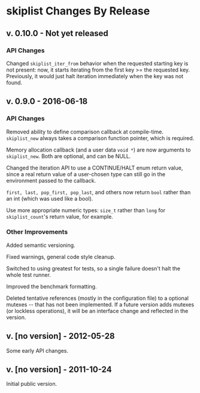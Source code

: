 # skiplist Changes By Release

## v. 0.10.0 - Not yet released

### API Changes

Changed `skiplist_iter_from` behavior when the requested
starting key is not present: now, it starts iterating
from the first key >= the requested key. Previously,
it would just halt iteration immediately when the
key was not found.


## v. 0.9.0 - 2016-06-18

### API Changes

Removed ability to define comparison callback at compile-time.
`skiplist_new` always takes a comparison function pointer,
which is required.

Memory allocation callback (and a user data `void *`) are now
arguments to `skiplist_new`. Both are optional, and can be NULL.

Changed the iteration API to use a CONTINUE/HALT enum return value,
since a real return value of a user-chosen type can still go in the
environment passed to the callback.

`first, last, pop_first, pop_last`, and others now return `bool`
rather than an int (which was used like a bool).

Use more appropriate numeric types: `size_t` rather than
`long` for `skiplist_count`'s return value, for example.


### Other Improvements

Added semantic versioning.

Fixed warnings, general code style cleanup.

Switched to using greatest for tests, so a single failure doesn't halt
the whole test runner.

Improved the benchmark formatting.

Deleted tentative references (mostly in the configuration file) to a
optional mutexes -- that has not been implemented. If a future version
adds mutexes (or lockless operations), it will be an interface change
and reflected in the version.


## v. [no version] - 2012-05-28

Some early API changes.


## v. [no version] - 2011-10-24

Initial public version.

